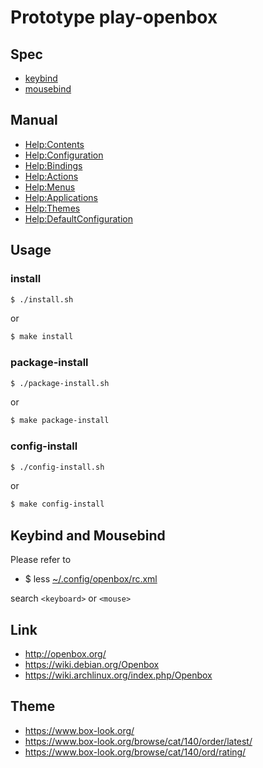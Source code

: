 
# Prototype play-openbox


## Spec

* [keybind](spec-keybind.md)
* [mousebind](spec-mousebind.md)


## Manual

* [Help:Contents](http://openbox.org/wiki/Help:Contents)
* [Help:Configuration](http://openbox.org/wiki/Help:Configuration)
* [Help:Bindings](http://openbox.org/wiki/Help:Bindings)
* [Help:Actions](http://openbox.org/wiki/Help:Actions)
* [Help:Menus](http://openbox.org/wiki/Help:Menus)
* [Help:Applications](http://openbox.org/wiki/Help:Applications)
* [Help:Themes](http://openbox.org/wiki/Help:Themes)
* [Help:DefaultConfiguration](http://openbox.org/wiki/Help:DefaultConfiguration)

## Usage


### install

``` sh
$ ./install.sh
```

or

``` sh
$ make install
```


### package-install

``` sh
$ ./package-install.sh
```

or

``` sh
$ make package-install
```


### config-install

``` sh
$ ./config-install.sh
```

or

``` sh
$ make config-install
```


## Keybind and Mousebind

Please refer to

* $ less [~/.config/openbox/rc.xml](config/openbox/rc.xml)

search `<keyboard>` or `<mouse>`


## Link

* http://openbox.org/
* https://wiki.debian.org/Openbox
* https://wiki.archlinux.org/index.php/Openbox


## Theme

* https://www.box-look.org/
* https://www.box-look.org/browse/cat/140/order/latest/
* https://www.box-look.org/browse/cat/140/ord/rating/
